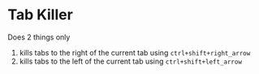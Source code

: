 # Tab Killer

Does 2 things only

1. kills tabs to the right of the current tab using `ctrl+shift+right_arrow`
2. kills tabs to the left of the current tab using `ctrl+shift+left_arrow`